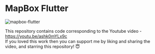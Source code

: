 # MapBox Flutter

![mapbox-flutter](https://socialify.git.ci/Imperial-lord/mapbox-flutter/image?description=1&forks=1&issues=1&language=1&logo=https%3A%2F%2Fassets.website-files.com%2F5d3ef00c73102c436bc83996%2F5d3ef00c73102c893bc83a28_logo-regular.png&name=1&owner=1&pattern=Floating%20Cogs&pulls=1&stargazers=1&theme=Light)

This repository contains code corresponding to the Youtube video - https://youtu.be/ashk0mYLx9c <br>
If you loved this work then you can support me by liking and sharing the video, and starring this repository! 😇
